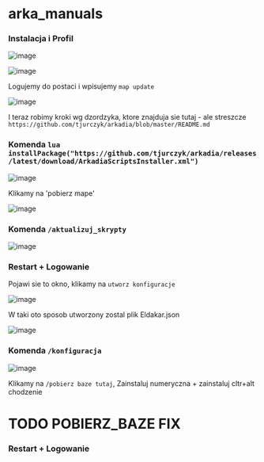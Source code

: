 # arka_manuals

### Instalacja i Profil

![image](https://github.com/user-attachments/assets/0e8eeab1-a114-4381-b88e-577df5b5a225)

![image](https://github.com/user-attachments/assets/aeba1710-d0e4-4bd6-abd6-1d9bdd14c18e)

Logujemy do postaci i wpisujemy `map update`

![image](https://github.com/user-attachments/assets/8acfb2d2-b6b1-4fdd-b790-e3def6b56e4a)

I teraz robimy kroki wg dzordzyka, ktore znajduja sie tutaj - ale streszcze `https://github.com/tjurczyk/arkadia/blob/master/README.md`

### Komenda `lua installPackage("https://github.com/tjurczyk/arkadia/releases/latest/download/ArkadiaScriptsInstaller.xml")`

![image](https://github.com/user-attachments/assets/c33f31f8-740e-4eca-8adf-8d35b5dfaf03)

Klikamy na 'pobierz mape'

![image](https://github.com/user-attachments/assets/738a50ae-f811-45a8-ae8a-83a141234617)

### Komenda `/aktualizuj_skrypty`

![image](https://github.com/user-attachments/assets/bfafe480-aabf-4ed0-9ddf-b42bc4ffdc66)

### Restart + Logowanie

Pojawi sie to okno, klikamy na `utworz konfiguracje`

![image](https://github.com/user-attachments/assets/1efabfa4-2c9f-42a7-8555-b69cadac85b3)

W taki oto sposob utworzony zostal plik Eldakar.json

![image](https://github.com/user-attachments/assets/82e74cf2-99ae-4557-b229-d22d3292c1fa)

### Komenda `/konfiguracja`

![image](https://github.com/user-attachments/assets/7aa7b299-d6bb-4c8b-81a9-ca72c9c3c576)

Klikamy na `/pobierz baze tutaj`, Zainstaluj numeryczna + zainstaluj cltr+alt chodzenie

# TODO POBIERZ_BAZE FIX

### Restart + Logowanie

